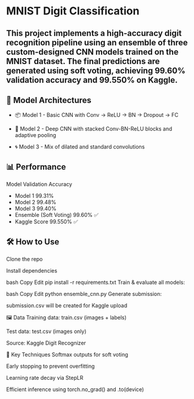 # MNIST Digit Classification

This project implements a high-accuracy digit recognition pipeline using an ensemble of three custom-designed CNN models trained on the MNIST dataset. The final predictions are generated using soft voting, achieving 99.60% validation accuracy and 99.550% on Kaggle.
---

## 🧠 Model Architectures

- 📦 Model 1 - Basic CNN with Conv → ReLU → BN → Dropout → FC

- 🧱 Model 2 - Deep CNN with stacked Conv-BN-ReLU blocks and adaptive pooling

- 🌀 Model 3 - Mix of dilated and standard convolutions

## 📊 Performance
Model	Validation Accuracy
- Model 1	99.31%
- Model 2	99.48%
- Model 3	99.40%
- Ensemble (Soft Voting)	99.60% ✅
- Kaggle Score	99.550% ✅

## 🛠️ How to Use
Clone the repo

Install dependencies

bash
Copy
Edit
pip install -r requirements.txt
Train & evaluate all models:

bash
Copy
Edit
python ensemble_cnn.py
Generate submission:

submission.csv will be created for Kaggle upload

🖼️ Data
Training data: train.csv (images + labels)

Test data: test.csv (images only)

Source: Kaggle Digit Recognizer

🧪 Key Techniques
Softmax outputs for soft voting

Early stopping to prevent overfitting

Learning rate decay via StepLR

Efficient inference using torch.no_grad() and .to(device)

